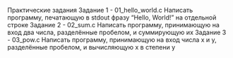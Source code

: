 Практические задания
Задание 1 - 01_hello_world.c
Написать программу, печатающую в stdout фразу “Hello, World!” на отдельной строке
Задание 2 - 02_sum.c
Написать программу, принимающую на вход два числа, разделённые пробелом, и суммирующую их
Задание 3 - 03_pow.c
Написать программу, принимающую на вход числа x и y, разделённые пробелом, и вычисляющую x в степени y
